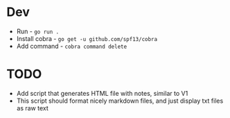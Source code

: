 # Dev

- Run - `go run .`
- Install cobra - `go get -u github.com/spf13/cobra`
- Add command - `cobra command delete`

# TODO

- Add script that generates HTML file with notes, similar to V1
- This script should format nicely markdown files, and just display txt files as raw text
